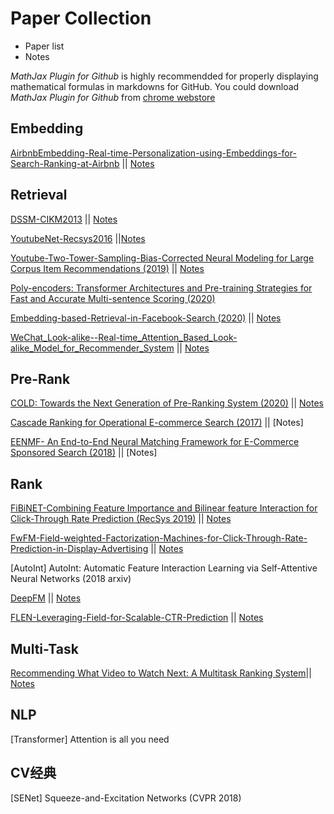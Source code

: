 # Paper Collection

- Paper list
- Notes



*MathJax Plugin for Github* is highly recommendded for properly displaying  mathematical formulas in markdowns for GitHub. You could download *MathJax Plugin for Github* from [chrome webstore](https://chrome.google.com/webstore/category/extensions)



## Embedding

[AirbnbEmbedding-Real-time-Personalization-using-Embeddings-for-Search-Ranking-at-Airbnb](./embedding/AirbnbEmbedding--Real-time_Personalization_using_Embeddings_for_Search_Ranking_at_Airbnb.pdf) || [Notes](./embedding/AirbnbEmbedding--Real-time_Personalization_using_Embeddings_for_Search_Ranking_at_Airbnb.md)



## Retrieval

[DSSM-CIKM2013](./match/DSSM--Learning_Deep_Structured_Semantic_Models_for_Web_Search_using_Clickthrough_Data-CIKM2013.pdf) || [Notes](./match/DSSM--Learning_Deep_Structured_Semantic_Models_for_Web_Search_using_Clickthrough_Data-CIKM2013.md)

[YoutubeNet-Recsys2016](./match/) ||[Notes](./match/)

[ Youtube-Two-Tower-Sampling-Bias-Corrected Neural Modeling for Large Corpus Item Recommendations (2019)](./match/Youtube_two_tower--Sampling-Bias-Corrected_Neural_Modeling_for_Large_Corpus_Item_Recommendations.pdf) || [Notes](./match/Youtube_two_tower--Sampling-Bias-Corrected_Neural_Modeling_for_Large_Corpus_Item_Recommendations.md)

[Poly-encoders: Transformer Architectures and Pre-training Strategies for Fast and Accurate Multi-sentence Scoring (2020)](https://arxiv.org/abs/1905.01969v3)

[Embedding-based-Retrieval-in-Facebook-Search  (2020)](./match/EBR--Embedding-based_Retrieval_in_Facebook_Search-2020.pdf) || [Notes](./match/EBR--Embedding-based_Retrieval_in_Facebook_Search-2020.md)

[WeChat_Look-alike--Real-time_Attention_Based_Look-alike_Model_for_Recommender_System](./match/WeChat_Look-alike--Real-time_Attention_Based_Look-alike_Model_for_Recommender_System.pdf) || [Notes](./match/WeChat_Look-alike--Real-time_Attention_Based_Look-alike_Model_for_Recommender_System.md)



## Pre-Rank

[COLD: Towards the Next Generation of Pre-Ranking System (2020)](https://arxiv.org/abs/2007.16122)   ||   [Notes](./pre_rank/COLD-Towards_the_Next_Generation_of_Pre-Ranking_System.md)

[Cascade Ranking for Operational E-commerce Search (2017)](https://arxiv.org/pdf/1706.02093.pdf)  ||  [Notes]

[EENMF- An End-to-End Neural Matching Framework for E-Commerce Sponsored Search (2018)](https://arxiv.org/abs/1812.01190)  ||  [Notes]



## Rank

[FiBiNET-Combining Feature Importance and Bilinear feature Interaction for Click-Through Rate Prediction (RecSys 2019)](./rank/FiBiNET-Combining-Feature-Importance-and-Bilinear-feature-Interaction-for-Click-Through-Rate-Prediction.pdf) || [Notes](./rank/FiBiNET-Combining-Feature-Importance-and-Bilinear-feature-Interaction-for-Click-Through-Rate-Prediction.md)

[FwFM-Field-weighted-Factorization-Machines-for-Click-Through-Rate-Prediction-in-Display-Advertising](./rank/FwFM-Field-weighted-Factorization-Machines-for-Click-Through-Rate-Prediction-in-Display-Advertising.pdf) || [Notes](./rank/FwFM-Field-weighted-Factorization-Machines-for-Click-Through-Rate-Prediction-in-Display-Advertising.md)

[AutoInt] AutoInt: Automatic Feature Interaction Learning via Self-Attentive Neural Networks (2018 arxiv)

[DeepFM](./rank/DeepFM-A-Factorization-Machine-based-Neural-Network-for-CTR-Prediction.pdf) || [Notes](./rank/DeepFM-A-Factorization-Machine-based-Neural-Network-for-CTR-Prediction.md)

[FLEN-Leveraging-Field-for-Scalable-CTR-Prediction](./rank/FLEN-Leveraging-Field-for-Scalable-CTR-Prediction.pdf) || [Notes](./rank/FLEN-Leveraging-Field-for-Scalable-CTR-Prediction.md)



## Multi-Task

[Recommending What Video to Watch Next: A Multitask Ranking System](./multitask/youtube_multitask--Recommending_what_video_to_watch_next-a_multitask_ranking_system-recsys2019.pdf)|| [Notes](./multitask/youtube_multitask--Recommending_what_video_to_watch_next-a_multitask_ranking_system-recsys2019.md)



## NLP

[Transformer] Attention is all you need



## CV经典

[SENet] Squeeze-and-Excitation Networks (CVPR 2018)

